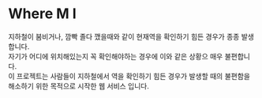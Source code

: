 # Where M I

지하철이 붐비거나, 깜빡 졸다 깼을때와 같이 현재역을 확인하기 힘든 경우가 종종 발생합니다.<br/>
자기가 어디에 위치해있는지 꼭 확인해야하는 경우에 이와 같은 상황으 매우 불편합니다.<br/> 
이 프로젝트는 사람들이 지하철에서 역을 확인하기 힘든 경우가 발생할 때의 불편함을 해소하기 위한 목적으로 시작한 웹 서비스 입니다.

